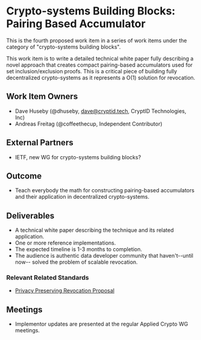 # Crypto-systems Building Blocks: Pairing Based Accumulator

This is the fourth proposed work item in a series of work items under the
category of "crypto-systems building blocks".

This work item is to write a detailed technical white paper fully describing a
novel approach that creates compact pairing-based accumulators used for set
inclusion/exclusion proofs. This is a critical piece of building fully
decentralized crypto-systems as it represents a O(1) solution for revocation.

## Work Item Owners
- Dave Huseby (@dhuseby, dave@cryptid.tech, CryptID Technologies, Inc)
- Andreas Freitag (@coffeethecup, Independent Contributor)

## External Partners
- IETF, new WG for crypto-systems building blocks?

## Outcome
- Teach everybody the math for constructing pairing-based accumulators and
  their application in decentralized crypto-systems.

## Deliverables
- A technical white paper describing the technique and its related application.
- One or more reference implementations.
- The expected timeline is 1-3 months to completion.
- The audience is authentic data developer community that haven't--until now--
  solved the problem of scalable revocation.

### Relevant Related Standards
- [Privacy Preserving Revocation Proposal][0]

## Meetings
- Implementor updates are presented at the regular Applied Crypto WG meetings.

[0]: https://hackmd.io/O4c3wiLZQLeXuXirm7dl9A

